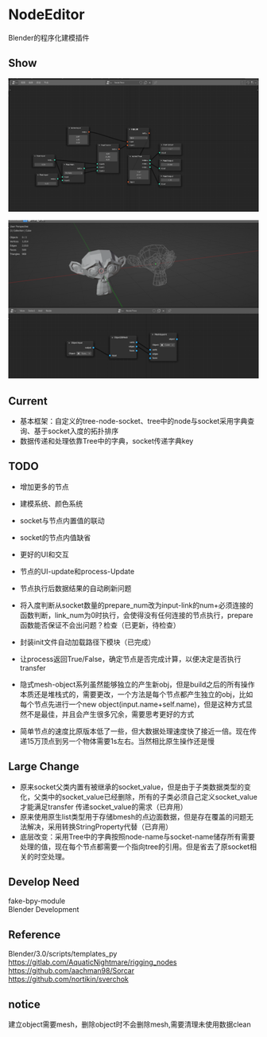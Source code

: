 # NodeEditor
Blender的程序化建模插件

## Show

![1](./docs/1.png)



![2](./docs/2.png)



## Current

* 基本框架：自定义的tree-node-socket、tree中的node与socket采用字典查询、基于socket入度的拓扑排序
* 数据传递和处理依靠Tree中的字典，socket传递字典key





## TODO

* 增加更多的节点

* 建模系统、颜色系统

* socket与节点内置值的联动

* socket的节点内值缺省

* 更好的UI和交互

* 节点的UI-update和process-Update

* 节点执行后数据结果的自动刷新问题

* 将入度判断从socket数量的prepare_num改为input-link的num+必须连接的函数判断，link_num为0时执行，会使得没有任何连接的节点执行，prepare函数能否保证不会出问题？检查（已更新，待检查）

* 封装init文件自动加载路径下模块（已完成）

* 让process返回True/False，确定节点是否完成计算，以便决定是否执行transfer

* 隐式mesh-object系列虽然能够独立的产生新obj，但是build之后的所有操作本质还是堆栈式的，需要更改，一个方法是每个节点都产生独立的obj，比如每个节点先进行一个new object(input.name+self.name)，但是这种方式显然不是最佳，并且会产生很多冗余，需要思考更好的方式

* 简单节点的速度比原版本低了一些，但大数据处理速度快了接近一倍。现在传递15万顶点到另一个物体需要1s左右。当然相比原生操作还是慢

  



## Large Change

* 原来socket父类内置有被继承的socket_value，但是由于子类数据类型的变化，父类中的socket_value已经删除，所有的子类必须自己定义socket_value才能满足transfer 传递socket_value的需求（已弃用）
* 原来使用原生list类型用于存储bmesh的点边面数据，但是存在覆盖的问题无法解决，采用转换StringProperty代替（已弃用）
* 底层改变：采用Tree中的字典按照node-name与socket-name储存所有需要处理的值，现在每个节点都需要一个指向tree的引用。但是省去了原socket相关的时空处理。



## Develop Need

fake-bpy-module  
Blender Development  



## Reference

Blender/3.0/scripts/templates_py  
https://gitlab.com/AquaticNightmare/rigging_nodes  
https://github.com/aachman98/Sorcar  
https://github.com/nortikin/sverchok  




## notice

建立object需要mesh，删除object时不会删除mesh,需要清理未使用数据clean  

